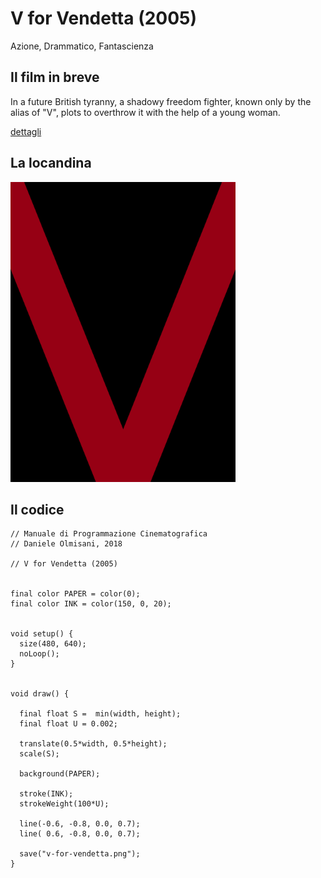 # V for Vendetta (2005)

Azione, Drammatico, Fantascienza

## Il film in breve
In a future British tyranny, a shadowy freedom fighter, known only by the alias of "V", plots to overthrow it with the help of a young woman.

[dettagli](https://www.imdb.com/title/tt0434409/)

## La locandina
<img src="v-for-vendetta.png"  width="360px" title="V for Vendetta">


## Il codice
```processing
// Manuale di Programmazione Cinematografica
// Daniele Olmisani, 2018

// V for Vendetta (2005)


final color PAPER = color(0);
final color INK = color(150, 0, 20);


void setup() {
  size(480, 640);
  noLoop();
}


void draw() {
  
  final float S =  min(width, height);
  final float U = 0.002;
  
  translate(0.5*width, 0.5*height);
  scale(S);
  
  background(PAPER);

  stroke(INK);
  strokeWeight(100*U);
  
  line(-0.6, -0.8, 0.0, 0.7);
  line( 0.6, -0.8, 0.0, 0.7);
  
  save("v-for-vendetta.png");
}
```
